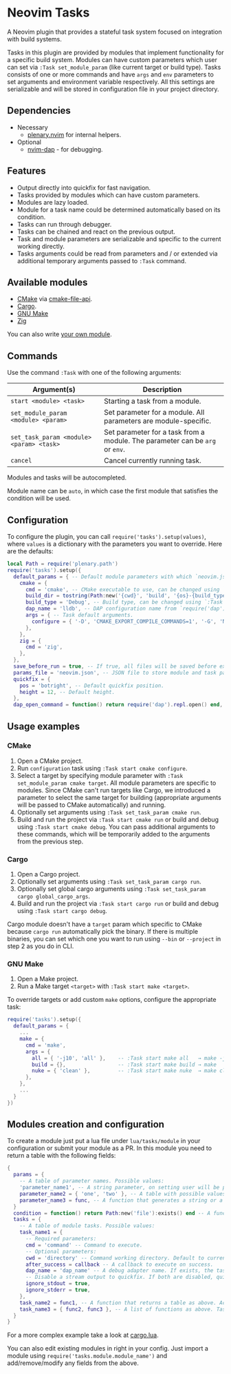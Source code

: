 # Neovim Tasks

A Neovim plugin that provides a stateful task system focused on integration with build systems.

Tasks in this plugin are provided by modules that implement functionality for a specific build system. Modules can have custom parameters which user can set via `:Task set_module_param` (like current target or build type). Tasks consists of one or more commands and have `args` and `env` parameters to set arguments and environment variable respectively. All this settings are serializable and will be stored in configuration file in your project directory.

## Dependencies

- Necessary
  - [plenary.nvim](https://github.com/nvim-lua/plenary.nvim) for internal helpers.
- Optional
  - [nvim-dap](https://github.com/mfussenegger/nvim-dap) - for debugging.

## Features

- Output directly into quickfix for fast navigation.
- Tasks provided by modules which can have custom parameters.
- Modules are lazy loaded.
- Module for a task name could be determined automatically based on its condition.
- Tasks can run through debugger.
- Tasks can be chained and react on the previous output.
- Task and module parameters are serializable and specific to the current working directly.
- Tasks arguments could be read from parameters and / or extended via additional temporary arguments passed to `:Task` command.

## Available modules

- [CMake](https://cmake.org) via [cmake-file-api](https://cmake.org/cmake/help/latest/manual/cmake-file-api.7.html#codemodel-version-2).
- [Cargo](https://doc.rust-lang.org/cargo).
- [GNU Make](https://www.gnu.org/software/make/)
- [Zig](https://ziglang.org/learn/build-system/)

You can also write [your own module](#modules-creation-and-configuration).

## Commands

Use the command `:Task` with one of the following arguments:

| Argument(s)                              | Description                                                                  |
| ---------------------------------------- | ---------------------------------------------------------------------------- |
| `start <module> <task>`                  | Starting a task from a module.                                               |
| `set_module_param <module> <param>`      | Set parameter for a module. All parameters are module-specific.              |
| `set_task_param <module> <param> <task>` | Set parameter for a task from a module. The parameter can be `arg` or `env`. |
| `cancel`                                 | Cancel currently running task.                                               |

Modules and tasks will be autocompleted.

Module name can be `auto`, in which case the first module that satisfies the condition will be used.

## Configuration

To configure the plugin, you can call `require('tasks').setup(values)`, where `values` is a dictionary with the parameters you want to override. Here are the defaults:

```lua
local Path = require('plenary.path')
require('tasks').setup({
  default_params = { -- Default module parameters with which `neovim.json` will be created.
    cmake = {
      cmd = 'cmake', -- CMake executable to use, can be changed using `:Task set_module_param cmake cmd`.
      build_dir = tostring(Path:new('{cwd}', 'build', '{os}-{build_type}')), -- Build directory. The expressions `{cwd}`, `{os}` and `{build_type}` will be expanded with the corresponding text values. Could be a function that return the path to the build directory.
      build_type = 'Debug', -- Build type, can be changed using `:Task set_module_param cmake build_type`.
      dap_name = 'lldb', -- DAP configuration name from `require('dap').configurations`. If there is no such configuration, a new one with this name as `type` will be created.
      args = { -- Task default arguments.
        configure = { '-D', 'CMAKE_EXPORT_COMPILE_COMMANDS=1', '-G', 'Ninja' },
      },
    },
    zig = {
      cmd = 'zig',
    },
  },
  save_before_run = true, -- If true, all files will be saved before executing a task.
  params_file = 'neovim.json', -- JSON file to store module and task parameters.
  quickfix = {
    pos = 'botright', -- Default quickfix position.
    height = 12, -- Default height.
  },
  dap_open_command = function() return require('dap').repl.open() end, -- Command to run after starting DAP session. You can set it to `false` if you don't want to open anything or `require('dapui').open` if you are using https://github.com/rcarriga/nvim-dap-ui
```

## Usage examples

### CMake

1. Open a CMake project.
2. Run `configuration` task using `:Task start cmake configure`.
3. Select a target by specifying module parameter with `:Task set_module_param cmake target`. All module parameters are specific to modules. Since CMake can't run targets like Cargo, we introduced a parameter to select the same target for building (appropriate arguments will be passed to CMake automatically) and running.
4. Optionally set arguments using `:Task set_task_param cmake run`.
5. Build and run the project via `:Task start cmake run` or build and debug using `:Task start cmake debug`. You can pass additional arguments to these commands, which will be temporarily added to the arguments from the previous step.

### Cargo

1. Open a Cargo project.
2. Optionally set arguments using `:Task set_task_param cargo run`.
3. Optionally set global cargo arguments using `:Task set_task_param cargo global_cargo_args`.
4. Build and run the project via `:Task start cargo run` or build and debug using `:Task start cargo debug`.

Cargo module doesn't have a `target` param which specific to CMake because `cargo run` automatically pick the binary. If there is multiple binaries, you can set which one you want to run using `--bin` or `--project` in step 2 as you do in CLI.

### GNU Make

1. Open a Make project.
2. Run a Make target `<target>` with `:Task start make <target>`.

To override targets or add custom `make` options, configure the appropriate task:

```lua
require('tasks').setup({
  default_params = {
    ...
    make = {
      cmd = 'make',
      args = {
        all = { '-j10', 'all' },    -- :Task start make all   → make -j10 all
        build = {},                 -- :Task start make build → make
        nuke = { 'clean' },         -- :Task start make nuke  → make clean
      },
    },
    ...
  }
})
```


## Modules creation and configuration

To create a module just put a lua file under `lua/tasks/module` in your configuration or submit your module as a PR. In this module you need to return a table with the following fields:

```lua
{
  params = {
    -- A table of parameter names. Possible values:
    'parameter_name1', -- A string parameter, on setting user will be prompted with vim.ui.input.
    parameter_name2 = { 'one', 'two' }, -- A table with possible values, on setting user will be prompted with vim.ui.select to pick one of these values.
    parameter_name3 = func, -- A function that generates a string or a table.
  }
  condition = function() return Path:new('file'):exists() end -- A function that returns `true` if this module could be applied to this directory. Used when `auto` is used as module name.
  tasks = {
    -- A table of module tasks. Possible values:
    task_name1 = {
      -- Required parameters:
      cmd = 'command' -- Command to execute.
      -- Optional parameters:
      cwd = 'directory' -- Command working directory. Default to current working directory.
      after_success = callback -- A callback to execute on success.
      dap_name = 'dap_name' -- A debug adapter name. If exists, the task will be launched through the adapter. Usually taken from a module parameter. Implies ignoring all streams below.
      -- Disable a stream output to quickfix. If both are disabled, quickfix will not show up. If you want to capture output of a stream in a next task, you need to disable it.
      ignore_stdout = true,
      ignore_stderr = true,
    },
    task_name2 = func1, -- A function that returns a table as above. Accepts configuration for this module and previous job.
    task_name3 = { func2, func3 }, -- A list of functions as above. Tasks will be executed in chain.
  }
}
```

For a more complex example take a look at [cargo.lua](lua/tasks/module/cargo.lua).

You can also edit existing modules in right in your config. Just import a module using `require('tasks.module.module_name')` and add/remove/modify any fields from the above.
